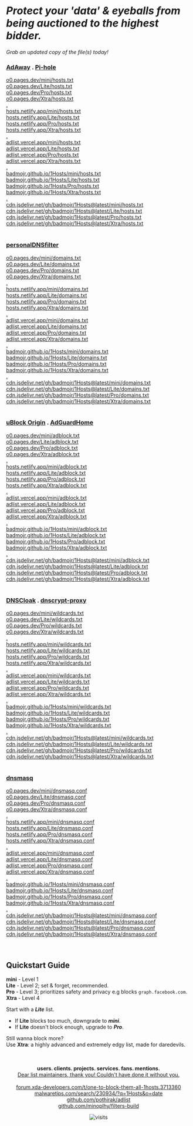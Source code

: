
# ***Protect your 'data' & eyeballs from being auctioned to the highest bidder.***<br>
*Grab an updated copy of the file(s) today!*<br>

### **<ins>[AdAway](https://adaway.org/)</ins> . <ins>[Pi-hole](https://pi-hole.net/)</ins>**
[o0.pages.dev/mini/hosts.txt](https://o0.pages.dev/mini/hosts.txt)  <br>
[o0.pages.dev/Lite/hosts.txt](https://o0.pages.dev/Lite/hosts.txt)  <br>
[o0.pages.dev/Pro/hosts.txt](https://o0.pages.dev/Pro/hosts.txt)  <br>
[o0.pages.dev/Xtra/hosts.txt](https://o0.pages.dev/Xtra/hosts.txt)  <br>
<ins>.</ins> <br>
[hosts.netlify.app/mini/hosts.txt](https://hosts.netlify.app/mini/hosts.txt)  <br>
[hosts.netlify.app/Lite/hosts.txt](https://hosts.netlify.app/Lite/hosts.txt)  <br>
[hosts.netlify.app/Pro/hosts.txt](https://hosts.netlify.app/Pro/hosts.txt)  <br>
[hosts.netlify.app/Xtra/hosts.txt](https://hosts.netlify.app/Xtra/hosts.txt)  <br>
<ins>.</ins> <br>
[adlist.vercel.app/mini/hosts.txt](https://adlist.vercel.app/mini/hosts.txt)  <br>
[adlist.vercel.app/Lite/hosts.txt](https://adlist.vercel.app/Lite/hosts.txt)  <br>
[adlist.vercel.app/Pro/hosts.txt](https://adlist.vercel.app/Pro/hosts.txt)  <br>
[adlist.vercel.app/Xtra/hosts.txt](https://adlist.vercel.app/Xtra/hosts.txt)  <br>
<ins>.</ins> <br>
[badmojr.github.io/1Hosts/mini/hosts.txt](https://badmojr.github.io/1Hosts/mini/hosts.txt)  <br>
[badmojr.github.io/1Hosts/Lite/hosts.txt](https://badmojr.github.io/1Hosts/Lite/hosts.txt)  <br>
[badmojr.github.io/1Hosts/Pro/hosts.txt](https://badmojr.github.io/1Hosts/Pro/hosts.txt)  <br>
[badmojr.github.io/1Hosts/Xtra/hosts.txt](https://badmojr.github.io/1Hosts/Xtra/hosts.txt)  <br>
<ins>.</ins> <br>
[cdn.jsdelivr.net/gh/badmojr/1Hosts@latest/mini/hosts.txt](https://cdn.jsdelivr.net/gh/badmojr/1Hosts@latest/mini/hosts.txt)  <br>
[cdn.jsdelivr.net/gh/badmojr/1Hosts@latest/Lite/hosts.txt](https://cdn.jsdelivr.net/gh/badmojr/1Hosts@latest/Lite/hosts.txt)  <br>
[cdn.jsdelivr.net/gh/badmojr/1Hosts@latest/Pro/hosts.txt](https://cdn.jsdelivr.net/gh/badmojr/1Hosts@latest/Pro/hosts.txt)  <br>
[cdn.jsdelivr.net/gh/badmojr/1Hosts@latest/Xtra/hosts.txt](https://cdn.jsdelivr.net/gh/badmojr/1Hosts@latest/Xtra/hosts.txt)  <br>
<br>

### **<ins>[personalDNSfilter](https://www.zenz-solutions.de/personaldnsfilter-wp/)</ins>**
[o0.pages.dev/mini/domains.txt](https://o0.pages.dev/mini/domains.txt)  <br>
[o0.pages.dev/Lite/domains.txt](https://o0.pages.dev/Lite/domains.txt)  <br>
[o0.pages.dev/Pro/domains.txt](https://o0.pages.dev/Pro/domains.txt)  <br>
[o0.pages.dev/Xtra/domains.txt](https://o0.pages.dev/Xtra/domains.txt)  <br>
<ins>.</ins> <br>
[hosts.netlify.app/mini/domains.txt](https://hosts.netlify.app/mini/domains.txt)  <br>
[hosts.netlify.app/Lite/domains.txt](https://hosts.netlify.app/Lite/domains.txt)  <br>
[hosts.netlify.app/Pro/domains.txt](https://hosts.netlify.app/Pro/domains.txt)  <br>
[hosts.netlify.app/Xtra/domains.txt](https://hosts.netlify.app/Xtra/domains.txt)  <br>
<ins>.</ins> <br>
[adlist.vercel.app/mini/domains.txt](https://adlist.vercel.app/mini/domains.txt)  <br>
[adlist.vercel.app/Lite/domains.txt](https://adlist.vercel.app/Lite/domains.txt)  <br>
[adlist.vercel.app/Pro/domains.txt](https://adlist.vercel.app/Pro/domains.txt)  <br>
[adlist.vercel.app/Xtra/domains.txt](https://adlist.vercel.app/Xtra/domains.txt)  <br>
<ins>.</ins> <br>
[badmojr.github.io/1Hosts/mini/domains.txt](https://badmojr.github.io/1Hosts/mini/domains.txt)  <br>
[badmojr.github.io/1Hosts/Lite/domains.txt](https://badmojr.github.io/1Hosts/Lite/domains.txt)  <br>
[badmojr.github.io/1Hosts/Pro/domains.txt](https://badmojr.github.io/1Hosts/Pro/domains.txt)  <br>
[badmojr.github.io/1Hosts/Xtra/domains.txt](https://badmojr.github.io/1Hosts/Xtra/domains.txt)  <br>
<ins>.</ins> <br>
[cdn.jsdelivr.net/gh/badmojr/1Hosts@latest/mini/domains.txt](https://cdn.jsdelivr.net/gh/badmojr/1Hosts@latest/mini/domains.txt)  <br>
[cdn.jsdelivr.net/gh/badmojr/1Hosts@latest/Lite/domains.txt](https://cdn.jsdelivr.net/gh/badmojr/1Hosts@latest/Lite/domains.txt)  <br>
[cdn.jsdelivr.net/gh/badmojr/1Hosts@latest/Pro/domains.txt](https://cdn.jsdelivr.net/gh/badmojr/1Hosts@latest/Pro/domains.txt)  <br>
[cdn.jsdelivr.net/gh/badmojr/1Hosts@latest/Xtra/domains.txt](https://cdn.jsdelivr.net/gh/badmojr/1Hosts@latest/Xtra/domains.txt)  <br>
<br>

### **<ins>[uBlock Origin](https://github.com/gorhill/uBlock#installation)</ins> . <ins>[AdGuardHome](https://adguard.com/en/adguard-home/overview.html)</ins>**
[o0.pages.dev/mini/adblock.txt](https://o0.pages.dev/mini/adblock.txt)  <br>
[o0.pages.dev/Lite/adblock.txt](https://o0.pages.dev/Lite/adblock.txt)  <br>
[o0.pages.dev/Pro/adblock.txt](https://o0.pages.dev/Pro/adblock.txt)  <br>
[o0.pages.dev/Xtra/adblock.txt](https://o0.pages.dev/Xtra/adblock.txt)  <br>
<ins>.</ins> <br>
[hosts.netlify.app/mini/adblock.txt](https://hosts.netlify.app/mini/adblock.txt)  <br>
[hosts.netlify.app/Lite/adblock.txt](https://hosts.netlify.app/Lite/adblock.txt)  <br>
[hosts.netlify.app/Pro/adblock.txt](https://hosts.netlify.app/Pro/adblock.txt)  <br>
[hosts.netlify.app/Xtra/adblock.txt](https://hosts.netlify.app/Xtra/adblock.txt)  <br>
<ins>.</ins> <br>
[adlist.vercel.app/mini/adblock.txt](https://adlist.vercel.app/mini/adblock.txt)  <br>
[adlist.vercel.app/Lite/adblock.txt](https://adlist.vercel.app/Lite/adblock.txt)  <br>
[adlist.vercel.app/Pro/adblock.txt](https://adlist.vercel.app/Pro/adblock.txt)  <br>
[adlist.vercel.app/Xtra/adblock.txt](https://adlist.vercel.app/Xtra/adblock.txt)  <br>
<ins>.</ins> <br>
[badmojr.github.io/1Hosts/mini/adblock.txt](https://badmojr.github.io/1Hosts/mini/adblock.txt)  <br>
[badmojr.github.io/1Hosts/Lite/adblock.txt](https://badmojr.github.io/1Hosts/Lite/adblock.txt)  <br>
[badmojr.github.io/1Hosts/Pro/adblock.txt](https://badmojr.github.io/1Hosts/Pro/adblock.txt)  <br>
[badmojr.github.io/1Hosts/Xtra/adblock.txt](https://badmojr.github.io/1Hosts/Xtra/adblock.txt)  <br>
<ins>.</ins> <br>
[cdn.jsdelivr.net/gh/badmojr/1Hosts@latest/mini/adblock.txt](https://cdn.jsdelivr.net/gh/badmojr/1Hosts@latest/mini/adblock.txt)  <br>
[cdn.jsdelivr.net/gh/badmojr/1Hosts@latest/Lite/adblock.txt](https://cdn.jsdelivr.net/gh/badmojr/1Hosts@latest/Lite/adblock.txt)  <br>
[cdn.jsdelivr.net/gh/badmojr/1Hosts@latest/Pro/adblock.txt](https://cdn.jsdelivr.net/gh/badmojr/1Hosts@latest/Pro/adblock.txt)  <br>
[cdn.jsdelivr.net/gh/badmojr/1Hosts@latest/Xtra/adblock.txt](https://cdn.jsdelivr.net/gh/badmojr/1Hosts@latest/Xtra/adblock.txt)  <br>
<br>

### **<ins>[DNSCloak](https://apps.apple.com/us/app/dnscloak-secure-dns-client/id1452162351)</ins> . <ins>[dnscrypt-proxy](https://www.dnscrypt.org/)</ins>**
[o0.pages.dev/mini/wildcards.txt](https://o0.pages.dev/mini/wildcards.txt)  <br>
[o0.pages.dev/Lite/wildcards.txt](https://o0.pages.dev/Lite/wildcards.txt)  <br>
[o0.pages.dev/Pro/wildcards.txt](https://o0.pages.dev/Pro/wildcards.txt)  <br>
[o0.pages.dev/Xtra/wildcards.txt](https://o0.pages.dev/Xtra/wildcards.txt)  <br>
<ins>.</ins> <br>
[hosts.netlify.app/mini/wildcards.txt](https://hosts.netlify.app/mini/wildcards.txt)  <br>
[hosts.netlify.app/Lite/wildcards.txt](https://hosts.netlify.app/Lite/wildcards.txt)  <br>
[hosts.netlify.app/Pro/wildcards.txt](https://hosts.netlify.app/Pro/wildcards.txt)  <br>
[hosts.netlify.app/Xtra/wildcards.txt](https://hosts.netlify.app/Xtra/wildcards.txt)  <br>
<ins>.</ins> <br>
[adlist.vercel.app/mini/wildcards.txt](https://adlist.vercel.app/mini/wildcards.txt)  <br>
[adlist.vercel.app/Lite/wildcards.txt](https://adlist.vercel.app/Lite/wildcards.txt)  <br>
[adlist.vercel.app/Pro/wildcards.txt](https://adlist.vercel.app/Pro/wildcards.txt)  <br>
[adlist.vercel.app/Xtra/wildcards.txt](https://adlist.vercel.app/Xtra/wildcards.txt)  <br>
<ins>.</ins> <br>
[badmojr.github.io/1Hosts/mini/wildcards.txt](https://badmojr.github.io/1Hosts/mini/wildcards.txt)  <br>
[badmojr.github.io/1Hosts/Lite/wildcards.txt](https://badmojr.github.io/1Hosts/Lite/wildcards.txt)  <br>
[badmojr.github.io/1Hosts/Pro/wildcards.txt](https://badmojr.github.io/1Hosts/Pro/wildcards.txt)  <br>
[badmojr.github.io/1Hosts/Xtra/wildcards.txt](https://badmojr.github.io/1Hosts/Xtra/wildcards.txt)  <br>
<ins>.</ins> <br>
[cdn.jsdelivr.net/gh/badmojr/1Hosts@latest/mini/wildcards.txt](https://cdn.jsdelivr.net/gh/badmojr/1Hosts@latest/mini/wildcards.txt)  <br>
[cdn.jsdelivr.net/gh/badmojr/1Hosts@latest/Lite/wildcards.txt](https://cdn.jsdelivr.net/gh/badmojr/1Hosts@latest/Lite/wildcards.txt)  <br>
[cdn.jsdelivr.net/gh/badmojr/1Hosts@latest/Pro/wildcards.txt](https://cdn.jsdelivr.net/gh/badmojr/1Hosts@latest/Pro/wildcards.txt) <br>
[cdn.jsdelivr.net/gh/badmojr/1Hosts@latest/Xtra/wildcards.txt](https://cdn.jsdelivr.net/gh/badmojr/1Hosts@latest/Xtra/wildcards.txt) <br>
<br>

### **<ins>[dnsmasq](http://www.thekelleys.org.uk/dnsmasq/doc.html)</ins>**
[o0.pages.dev/mini/dnsmasq.conf](https://o0.pages.dev/mini/dnsmasq.conf)  <br>
[o0.pages.dev/Lite/dnsmasq.conf](https://o0.pages.dev/Lite/dnsmasq.conf)  <br>
[o0.pages.dev/Pro/dnsmasq.conf](https://o0.pages.dev/Pro/dnsmasq.conf)  <br>
[o0.pages.dev/Xtra/dnsmasq.conf](https://o0.pages.dev/Xtra/dnsmasq.conf)  <br>
<ins>.</ins> <br>
[hosts.netlify.app/mini/dnsmasq.conf](https://hosts.netlify.app/mini/dnsmasq.conf)  <br>
[hosts.netlify.app/Lite/dnsmasq.conf](https://hosts.netlify.app/Lite/dnsmasq.conf)  <br>
[hosts.netlify.app/Pro/dnsmasq.conf](https://hosts.netlify.app/Pro/dnsmasq.conf)  <br>
[hosts.netlify.app/Xtra/dnsmasq.conf](https://hosts.netlify.app/Xtra/dnsmasq.conf)  <br>
<ins>.</ins> <br>
[adlist.vercel.app/mini/dnsmasq.conf](https://adlist.vercel.app/mini/dnsmasq.conf)  <br>
[adlist.vercel.app/Lite/dnsmasq.conf](https://adlist.vercel.app/Lite/dnsmasq.conf)  <br>
[adlist.vercel.app/Pro/dnsmasq.conf](https://adlist.vercel.app/Pro/dnsmasq.conf)  <br>
[adlist.vercel.app/Xtra/dnsmasq.conf](https://adlist.vercel.app/Xtra/dnsmasq.conf)  <br>
<ins>.</ins> <br>
[badmojr.github.io/1Hosts/mini/dnsmasq.conf](https://badmojr.github.io/1Hosts/mini/dnsmasq.conf)  <br>
[badmojr.github.io/1Hosts/Lite/dnsmasq.conf](https://badmojr.github.io/1Hosts/Lite/dnsmasq.conf)  <br>
[badmojr.github.io/1Hosts/Pro/dnsmasq.conf](https://badmojr.github.io/1Hosts/Pro/dnsmasq.conf)  <br>
[badmojr.github.io/1Hosts/Xtra/dnsmasq.conf](https://badmojr.github.io/1Hosts/Xtra/dnsmasq.conf)  <br>
<ins>.</ins> <br>
[cdn.jsdelivr.net/gh/badmojr/1Hosts@latest/mini/dnsmasq.conf](https://cdn.jsdelivr.net/gh/badmojr/1Hosts@latest/mini/dnsmasq.conf)  <br>
[cdn.jsdelivr.net/gh/badmojr/1Hosts@latest/Lite/dnsmasq.conf](https://cdn.jsdelivr.net/gh/badmojr/1Hosts@latest/Lite/dnsmasq.conf)  <br>
[cdn.jsdelivr.net/gh/badmojr/1Hosts@latest/Pro/dnsmasq.conf](https://cdn.jsdelivr.net/gh/badmojr/1Hosts@latest/Pro/dnsmasq.conf)  <br>
[cdn.jsdelivr.net/gh/badmojr/1Hosts@latest/Xtra/dnsmasq.conf](https://cdn.jsdelivr.net/gh/badmojr/1Hosts@latest/Xtra/dnsmasq.conf)  <br>
<br>
<br>


**Quickstart Guide**<br>
----------------
**mini** - Level 1<br>
**Lite** - Level 2;  set & forget, recommended.<br>
**Pro**   - Level 3;  prioritizes safety and privacy e.g blocks `graph.facebook.com`.<br>
**Xtra** - Level 4<br>

Start with a ***Lite*** list.<br>
- If **Lite** blocks too much, downgrade to ***mini***.<br>
- If **Lite** doesn't block enough, upgrade to ***Pro***.<br>

Still wanna block more?<br>
Use **Xtra**: a highly advanced and extremely edgy list, made for daredevils.<br>
<br>
<br>
<p align="center">
  <strong>users. clients. projects. services. fans. mentions.</strong> <br>
  <a href="./statics/assets.txt">Dear list maintainers, thank you! Couldn't have done it without you.</a> <br>
   <br>
  <a href="https://forum.xda-developers.com/t/one-to-block-them-all-1hosts.3713360">forum.xda-developers.com/t/one-to-block-them-all-1hosts.3713360</a> <br>
  <a href="https://malwaretips.com/search/230934/?q=1Hosts&amp;o=date">malwaretips.com/search/230934/?q=1Hosts&amp;o=date</a> <br>
  <a href="https://github.com/pothirak/adlist">github.com/pothirak/adlist</a> <br>
  <a href="https://github.com/minoplhy/filters-build">github.com/minoplhy/filters-build</a>
</p>
<p align="center"><img src="https://visitor-badge.glitch.me/badge?page_id=badmojr.bhdCNgza" alt="visits"></p>
